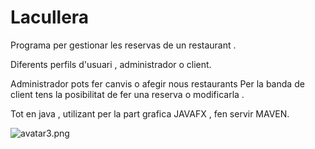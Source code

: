 # Lacullera

Programa per gestionar les reservas de un restaurant . 

Diferents perfils d'usuari , administrador o client.

Administrador pots fer canvis o afegir nous restaurants
Per la banda de client tens la posibilitat de fer una reserva o modificarla .

Tot en java , utilizant per la part grafica JAVAFX , fen servir MAVEN.


![avatar3.png](https://github.com/victor39/Lacullera/master/avatar3.PNG)
